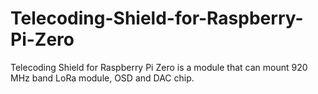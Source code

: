 # Telecoding-Shield-for-Raspberry-Pi-Zero
Telecoding Shield for Raspberry Pi Zero is a module that can mount 920 MHz band LoRa module, OSD and DAC chip.
